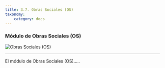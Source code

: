 ```yaml
---
title: 3.7. Obras Sociales (OS)
taxonomy:
	category: docs
---
```


### Módulo de Obras Sociales (OS)

![Obras Sociales (OS)](../../imagenes/modulos/os/os_64x64.png?lightbox=100&resize=200)

<hr/>

El módulo de Obras Sociales (OS).....